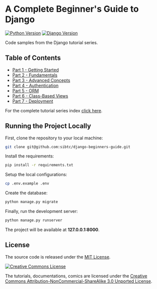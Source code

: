 # A Complete Beginner's Guide to Django

[![Python Version](https://img.shields.io/badge/python-3.6-brightgreen.svg)](https://python.org)
[![Django Version](https://img.shields.io/badge/django-1.11-brightgreen.svg)](https://djangoproject.com)

Code samples from the Django tutorial series.

## Table of Contents

* [Part 1 - Getting Started](https://simpleisbetterthancomplex.com/series/2017/09/04/a-complete-beginners-guide-to-django-part-1.html)
* [Part 2 - Fundamentals](https://simpleisbetterthancomplex.com/series/2017/09/11/a-complete-beginners-guide-to-django-part-2.html)
* [Part 3 - Advanced Concepts](https://simpleisbetterthancomplex.com/series/2017/09/18/a-complete-beginners-guide-to-django-part-3.html)
* [Part 4 - Authentication](https://simpleisbetterthancomplex.com/series/2017/09/25/a-complete-beginners-guide-to-django-part-4.html)
* [Part 5 - ORM](https://simpleisbetterthancomplex.com/series/2017/10/02/a-complete-beginners-guide-to-django-part-5.html)
* [Part 6 - Class-Based Views](https://simpleisbetterthancomplex.com/series/2017/10/09/a-complete-beginners-guide-to-django-part-6.html)
* [Part 7 - Deployment](https://simpleisbetterthancomplex.com/series/2017/10/16/a-complete-beginners-guide-to-django-part-7.html)

For the complete tutorial series index [click here](https://simpleisbetterthancomplex.com/series/beginners-guide/1.11/).


## Running the Project Locally

First, clone the repository to your local machine:

```bash
git clone git@github.com:sibtc/django-beginners-guide.git
```

Install the requirements:

```bash
pip install -r requirements.txt
```

Setup the local configurations:

```bash
cp .env.example .env
```

Create the database:

```bash
python manage.py migrate
```

Finally, run the development server:

```bash
python manage.py runserver
```

The project will be available at **127.0.0.1:8000**.


## License

The source code is released under the [MIT License](https://github.com/sibtc/django-beginners-guide/blob/master/LICENSE).

[![Creative Commons License](https://i.creativecommons.org/l/by-nc-sa/3.0/88x31.png)](http://creativecommons.org/licenses/by-nc-sa/3.0/)

The tutorials, documentations, comics are licensed under the
[Creative Commons Attribution-NonCommercial-ShareAlike 3.0 Unported License](https://creativecommons.org/licenses/by-nc-sa/3.0/).
